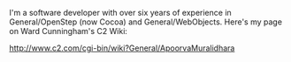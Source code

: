 

I'm a software developer with over six years of experience in General/OpenStep (now Cocoa) and General/WebObjects.  Here's my page on Ward Cunningham's C2 Wiki:

http://www.c2.com/cgi-bin/wiki?General/ApoorvaMuralidhara